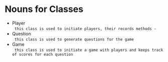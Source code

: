 # Nouns for Classes
 - Player \
		``` 
			this class is used to initiate players, their records
			methods
			- 
		```
 - Question \
		``` 
			this class is used to generate questions for the game
		```
 - Game \
		``` 
			this class is used to initiate a game with players and keeps track of scores for each question
		```